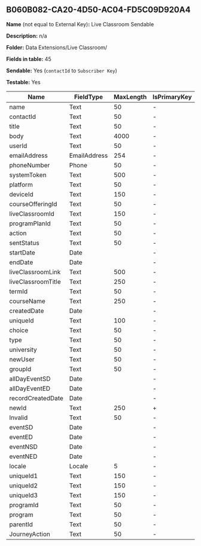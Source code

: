## B060B082-CA20-4D50-AC04-FD5C09D920A4

**Name** (not equal to External Key)**:** Live Classroom Sendable

**Description:** n/a

**Folder:** Data Extensions/Live Classroom/

**Fields in table:** 45

**Sendable:** Yes (`contactId` to `Subscriber Key`)

**Testable:** Yes

| Name | FieldType | MaxLength | IsPrimaryKey | IsNullable | DefaultValue |
| --- | --- | --- | --- | --- | --- |
| name | Text | 50 | - | + |  |
| contactId | Text | 50 | - | + |  |
| title | Text | 50 | - | + |  |
| body | Text | 4000 | - | + |  |
| userId | Text | 50 | - | + |  |
| emailAddress | EmailAddress | 254 | - | + |  |
| phoneNumber | Phone | 50 | - | + |  |
| systemToken | Text | 500 | - | + |  |
| platform | Text | 50 | - | + |  |
| deviceId | Text | 150 | - | + |  |
| courseOfferingId | Text | 50 | - | + |  |
| liveClassroomId | Text | 150 | - | + |  |
| programPlanId | Text | 50 | - | + |  |
| action | Text | 50 | - | + |  |
| sentStatus | Text | 50 | - | + | False |
| startDate | Date |  | - | + |  |
| endDate | Date |  | - | + |  |
| liveClassroomLink | Text | 500 | - | + |  |
| liveClassroomTitle | Text | 250 | - | + |  |
| termId | Text | 50 | - | + |  |
| courseName | Text | 250 | - | + |  |
| createdDate | Date |  | - | + |  |
| uniqueId | Text | 100 | - | + |  |
| choice | Text | 50 | - | + |  |
| type | Text | 50 | - | + |  |
| university | Text | 50 | - | + |  |
| newUser | Text | 50 | - | - | False |
| groupId | Text | 50 | - | + |  |
| allDayEventSD | Date |  | - | + |  |
| allDayEventED | Date |  | - | + |  |
| recordCreatedDate | Date |  | - | + | GetDate() |
| newId | Text | 250 | + | - |  |
| Invalid | Text | 50 | - | + | False |
| eventSD | Date |  | - | + |  |
| eventED | Date |  | - | + |  |
| eventNSD | Date |  | - | + |  |
| eventNED | Date |  | - | + |  |
| locale | Locale | 5 | - | + |  |
| uniqueId1 | Text | 150 | - | + |  |
| uniqueId2 | Text | 150 | - | + |  |
| uniqueId3 | Text | 150 | - | + |  |
| programId | Text | 50 | - | + |  |
| program | Text | 50 | - | + |  |
| parentId | Text | 50 | - | + |  |
| JourneyAction | Text | 50 | - | + |  |
